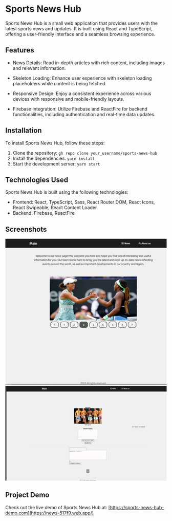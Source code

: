 # Sports News Hub

Sports News Hub is a small web application that provides users with the latest sports news and updates. It is built using React and TypeScript, offering a user-friendly interface and a seamless browsing experience.

## Features

- News Details: Read in-depth articles with rich content, including images and relevant information.

- Skeleton Loading: Enhance user experience with skeleton loading placeholders while content is being fetched.
- Responsive Design: Enjoy a consistent experience across various devices with responsive and mobile-friendly layouts.
- Firebase Integration: Utilize Firebase and ReactFire for backend functionalities, including authentication and real-time data updates.


## Installation

To install Sports News Hub, follow these steps:

1. Clone the repository: `gh repo clone your_username/sports-news-hub`
2. Install the dependencies: `yarn install`
3. Start the development server: `yarn start`

## Technologies Used

Sports News Hub is built using the following technologies:

- Frontend: React, TypeScript, Sass, React Router DOM, React Icons, React Swipeable, React Content Loader
- Backend: Firebase, ReactFire

## Screenshots

![Main](https://github.com/gmoinbong/news/blob/master/screenshots/Main.png)
![Adminpost](https://github.com/gmoinbong/news/blob/master/screenshots/adminpost.png)

## Project Demo

Check out the live demo of Sports News Hub at: [https://sports-news-hub-demo.com](https://news-517f9.web.app/)

